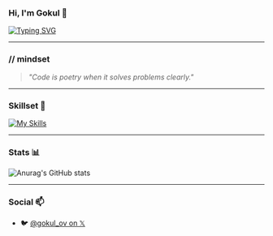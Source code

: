 ### Hi, I'm Gokul 👋

[![Typing SVG](https://readme-typing-svg.demolab.com?font=Fira+Code&size=22&duration=3000&pause=998&color=B3F724&center=true&width=435&lines=%24+Creative+Technologist;%24+Automating+the+boring+stuff)](https://git.io/typing-svg)

---
### // mindset

> _"Code is poetry when it solves problems clearly."_

---
### Skillset 🚀

[![My Skills](https://skillicons.dev/icons?i=html,js,python,bash,linux,nodejs,git,react,go)](https://skillicons.dev)

---
### Stats 📊

![Anurag's GitHub stats](https://github-readme-stats.vercel.app/api?username=gokul810&show_icons=true&theme=merko)

---
### Social 📫
- 🐦 [@gokul_ov on 𝕏](https://twitter.com/gokul_ov)
